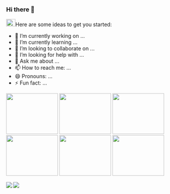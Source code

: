 ### Hi there 👋

<a href="https://sm.ms/image/kPJB2bC7tQaORXe" target="_blank"><img src="https://i.loli.net/2021/05/22/kPJB2bC7tQaORXe.png" width="25" height="20"></a>Here are some ideas to get you started:



- 🔭 I’m currently working on ...
- 🌱 I’m currently learning ...
- 👯 I’m looking to collaborate on ...
- 🤔 I’m looking for help with ...
- 💬 Ask me about ...
- 📫 How to reach me: ...
- 😄 Pronouns: ...
- ⚡ Fun fact: ...

<a href="https://sm.ms/image/SKb4avzcqHt6juZ" target="_blank"><img src="https://i.loli.net/2021/05/22/SKb4avzcqHt6juZ.gif" width="140" height="110"></a>
<a href="https://sm.ms/image/SKb4avzcqHt6juZ" target="_blank"><img src="https://i.loli.net/2021/05/22/SKb4avzcqHt6juZ.gif" width="140" height="110"></a>
<a href="https://sm.ms/image/SKb4avzcqHt6juZ" target="_blank"><img src="https://i.loli.net/2021/05/22/SKb4avzcqHt6juZ.gif" width="140" height="110"></a>
<a href="https://sm.ms/image/SKb4avzcqHt6juZ" target="_blank"><img src="https://i.loli.net/2021/05/22/SKb4avzcqHt6juZ.gif" width="140" height="110"></a>
<a href="https://sm.ms/image/SKb4avzcqHt6juZ" target="_blank"><img src="https://i.loli.net/2021/05/22/SKb4avzcqHt6juZ.gif" width="140" height="110"></a>
<a href="https://sm.ms/image/SKb4avzcqHt6juZ" target="_blank"><img src="https://i.loli.net/2021/05/22/SKb4avzcqHt6juZ.gif" width="140" height="110"></a>

<a href="https://github.com/anuraghazra/github-readme-stats">
  <img align="left" src="https://github-readme-stats.vercel.app/api/top-langs/?username=wangxudong123&hide=css,vue,stylus,javascript&bg_color=30,4568DC,B06AB3&title_color=fff&text_color=fff" />
</a>
<a href="https://github.com/anuraghazra/github-readme-stats">
  <img src="https://github-readme-stats.vercel.app/api?username=wangxudong123&show_icons=true&bg_color=30,e96443,904e95&title_color=fff&text_color=fff" />
</a>






